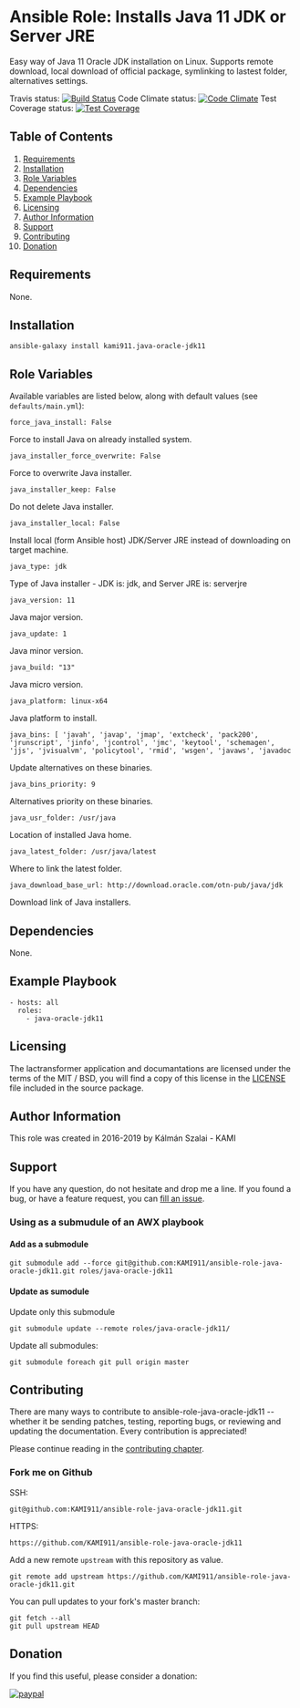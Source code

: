 # Ansible Role: Installs Java 11 JDK or Server JRE

Easy way of Java 11 Oracle JDK installation on Linux. Supports remote download, local download of official package, symlinking to lastest folder, alternatives settings.

Travis status:   [![Build Status](https://travis-ci.org/KAMI911/ansible-role-java-oracle-jdk11.svg?branch=master)](https://travis-ci.org/KAMI911/ansible-role-java-oracle-jdk11)
Code Climate status: [![Code Climate](https://codeclimate.com/github/KAMI911/ansible-role-java-oracle-jdk11/badges/gpa.svg)](https://codeclimate.com/github/KAMI911/ansible-role-java-oracle-jdk11)
Test Coverage status: [![Test Coverage](https://codeclimate.com/github/KAMI911/ansible-role-java-oracle-jdk11/badges/coverage.svg)](https://codeclimate.com/github/KAMI911/ansible-role-java-oracle-jdk11/coverage)

## Table of Contents

1. [Requirements][Requirements]
2. [Installation][Installation]
3. [Role Variables][Role Variables]
4. [Dependencies][Dependencies]
5. [Example Playbook][Example Playbook]
6. [Licensing][Licensing]
7. [Author Information][Author Information]
8. [Support][Support]
9. [Contributing][Contributing]
10. [Donation][Donation]

## Requirements

None.

## Installation

    ansible-galaxy install kami911.java-oracle-jdk11

## Role Variables

Available variables are listed below, along with default values (see `defaults/main.yml`):

    force_java_install: False

Force to install Java on already installed system.

    java_installer_force_overwrite: False

Force to overwrite Java installer.

    java_installer_keep: False

Do not delete Java installer.

    java_installer_local: False

Install local (form Ansible host) JDK/Server JRE instead of downloading on target machine.

    java_type: jdk

Type of Java installer - JDK is: jdk, and Server JRE is: serverjre

    java_version: 11

Java major version.

    java_update: 1

Java minor version.

    java_build: "13"

Java micro version.

    java_platform: linux-x64

Java platform to install.

    java_bins: [ 'javah', 'javap', 'jmap', 'extcheck', 'pack200', 'jrunscript', 'jinfo', 'jcontrol', 'jmc', 'keytool', 'schemagen', 'jjs', 'jvisualvm', 'policytool', 'rmid', 'wsgen', 'javaws', 'javadoc

Update alternatives on these binaries.

    java_bins_priority: 9

Alternatives priority on these binaries.

    java_usr_folder: /usr/java

Location of installed Java home.

    java_latest_folder: /usr/java/latest

Where to link the latest folder.

    java_download_base_url: http://download.oracle.com/otn-pub/java/jdk

Download link of Java installers.

## Dependencies

None.

## Example Playbook

    - hosts: all
      roles:
        - java-oracle-jdk11

## Licensing

The lactransformer application and documantations are licensed under the terms of
the MIT / BSD, you will find a copy of this license in the
[LICENSE](LICENSE) file included in the source package.

## Author Information

This role was created in 2016-2019 by Kálmán Szalai - KAMI

## Support

If you have any question, do not hesitate and drop me a line.
If you found a bug, or have a feature request, you can [fill an issue](https://github.com/KAMI911/ansible-role-java-oracle-jdk11/issues).

### Using as a submudule of an AWX playbook

#### Add as a submodule

```
git submodule add --force git@github.com:KAMI911/ansible-role-java-oracle-jdk11.git roles/java-oracle-jdk11
```

#### Update as sumodule

Update only this submodule

```
git submodule update --remote roles/java-oracle-jdk11/
```

Update all submodules:

```
git submodule foreach git pull origin master
```

## Contributing

There are many ways to contribute to ansible-role-java-oracle-jdk11 -- whether it be sending patches,
testing, reporting bugs, or reviewing and updating the documentation. Every
contribution is appreciated!

Please continue reading in the [contributing chapter](CONTRIBUTING.md).

### Fork me on Github

SSH:

    git@github.com:KAMI911/ansible-role-java-oracle-jdk11.git

HTTPS:

    https://github.com/KAMI911/ansible-role-java-oracle-jdk11

Add a new remote `upstream` with this repository as value.

```
git remote add upstream https://github.com/KAMI911/ansible-role-java-oracle-jdk11.git
```

You can pull updates to your fork's master branch:

```
git fetch --all
git pull upstream HEAD
```

## Donation

If you find this useful, please consider a donation:

[![paypal](https://www.paypalobjects.com/en_US/i/btn/btn_donateCC_LG.gif)](https://www.paypal.com/cgi-bin/webscr?cmd=_s-xclick&hosted_button_id=RLQZ58B26XSLA)

<!-- TOC URLs -->
[Requirements]: #requirements
[Installation]: #installation
[Role Variables]: #role_variables
[Dependencies]: #dependencies
[Example Playbook]: #example_playbook
[Licensing]: #licensing
[Author Information]: #author_information
[Support]: #support
[Contributing]: #contributing
[Donation]: #donation

